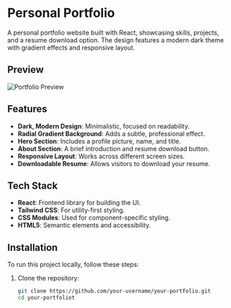 # Personal Portfolio

A personal portfolio website built with React, showcasing skills, projects, and a resume download option. The design features a modern dark theme with gradient effects and responsive layout.

## Preview

![Portfolio Preview](https://portfolio-five-beta-92.vercel.app) <!-- Add a screenshot of your portfolio -->

## Features

- **Dark, Modern Design**: Minimalistic, focused on readability.
- **Radial Gradient Background**: Adds a subtle, professional effect.
- **Hero Section**: Includes a profile picture, name, and title.
- **About Section**: A brief introduction and resume download button.
- **Responsive Layout**: Works across different screen sizes.
- **Downloadable Resume**: Allows visitors to download your resume.

## Tech Stack

- **React**: Frontend library for building the UI.
- **Tailwind CSS**: For utility-first styling.
- **CSS Modules**: Used for component-specific styling.
- **HTML5**: Semantic elements and accessibility.

## Installation

To run this project locally, follow these steps:

1. Clone the repository:
   ```bash
   git clone https://github.com/your-username/your-portfolio.git
   cd your-portfoliot
